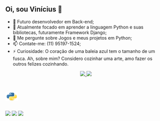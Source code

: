 ## Oi, sou Vinícius 👋

- 🔭 Futuro desenvolvedor em Back-end;
- 🌱 Atualmente focado em aprender a linguagem Python e suas bibliotecas, futuramente Framework Django;
- 💬 Me pergunte sobre Jogos e meus projetos em Python;
- 📫 Contate-me: (11) 95197-1524;
- ⚡ Curiosidade: O coração de uma baleia azul tem o tamanho de um fusca. Ah, sobre mim? Considero cozinhar uma arte, amo fazer os outros felizes cozinhando. 

<div align="center">
  <a href="https://github.com/ViniciusMelo1304">
  <img height="150em" src="https://github-readme-stats.vercel.app/api?username=ViniciusMelo1304&show_icons=true&theme=dark&include_all_commits=true&count_private=true"/>
  <img height="150em" src="https://github-readme-stats.vercel.app/api/top-langs/?username=ViniciusMelo1304&layout=compact&langs_count=7&theme=dark"/>
</div>

##

<div style="display: inline_block"><br>
  <img align="center" alt="Rafa-Python" height="30" width="40" src="https://raw.githubusercontent.com/devicons/devicon/master/icons/python/python-original.svg">
</div>

##
 
<div> 
  <a href="https://instagram.com/viini_melo" target="_blank"><img src="https://img.shields.io/badge/-Instagram-%23E4405F?style=for-the-badge&logo=instagram&logoColor=white" target="_blank"></a>
  <a href = "mailto:vinicius.melo1304@gmail.com"><img src="https://img.shields.io/badge/-Gmail-%23333?style=for-the-badge&logo=gmail&logoColor=white" target="_blank"></a>
  <a href="https://www.linkedin.com/in/vinicius-melo-da-silva1304/" target="_blank"><img src="https://img.shields.io/badge/-LinkedIn-%230077B5?style=for-the-badge&logo=linkedin&logoColor=white" target="_blank"></a> 

